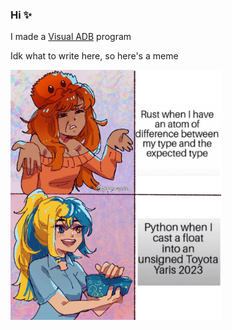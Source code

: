 ### Hi ✨
I made a [Visual ADB](https://github.com/arccos-1/Visual-ADB) program

Idk what to write here, so here's a meme

<img src="a.png" height="400px">
